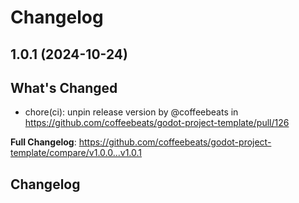 # Changelog

## 1.0.1 (2024-10-24)

## What's Changed
* chore(ci): unpin release version by @coffeebeats in https://github.com/coffeebeats/godot-project-template/pull/126


**Full Changelog**: https://github.com/coffeebeats/godot-project-template/compare/v1.0.0...v1.0.1

## Changelog

